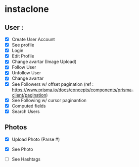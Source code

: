 # instaclone 

## User : 

- [x] Create User Account
- [x] See profile
- [x] Login
- [x] Edit Profile
- [x] Change avartar (Image Upload)
- [x] Follow User
- [x] Unfollow User
- [x] Change avartar
- [x] See Followers w/ offset pagination (ref : https://www.prisma.io/docs/concepts/components/prisma-client/pagination)
- [x] See Following w/ cursor paginantion 
- [x] Computed fields
- [x] Search Users

## Photos 
- [x] Upload Photo (Parse #)
- [x] See Photo
- [ ] See Hashtags
  